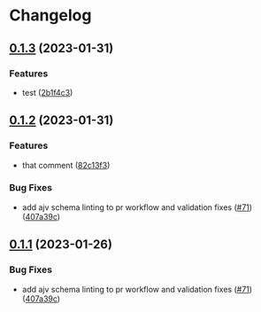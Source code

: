 # Changelog

## [0.1.3](https://github.com/james-milligan/schemas/compare/json/json-schema-v0.1.2...json/json-schema-v0.1.3) (2023-01-31)


### Features

* test ([2b1f4c3](https://github.com/james-milligan/schemas/commit/2b1f4c3579d1492060a87bbfe14a5ff21f274847))

## [0.1.2](https://github.com/james-milligan/schemas/compare/json/json-schema-v0.1.1...json/json-schema-v0.1.2) (2023-01-31)


### Features

* that comment ([82c13f3](https://github.com/james-milligan/schemas/commit/82c13f3a7a341d0efc7d3bc52590e37a92e6a9ea))


### Bug Fixes

* add ajv schema linting to pr workflow and validation fixes ([#71](https://github.com/james-milligan/schemas/issues/71)) ([407a39c](https://github.com/james-milligan/schemas/commit/407a39c2049e95ae1d80c28b68aa2658d597fbc5))

## [0.1.1](https://github.com/open-feature/schemas/compare/json/json-schema-v0.1.0...json/json-schema-v0.1.1) (2023-01-26)


### Bug Fixes

* add ajv schema linting to pr workflow and validation fixes ([#71](https://github.com/open-feature/schemas/issues/71)) ([407a39c](https://github.com/open-feature/schemas/commit/407a39c2049e95ae1d80c28b68aa2658d597fbc5))
